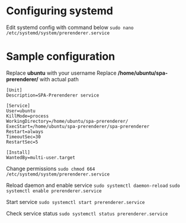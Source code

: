 # Configuring systemd
Edit systemd config with command below
```sudo nano /etc/systemd/system/prerenderer.service```

# Sample configuration
Replace **ubuntu** with your username
Replace **/home/ubuntu/spa-prerenderer/** with actual path

```
[Unit]
Description=SPA-Prerenderer service

[Service]
User=ubuntu
KillMode=process
WorkingDirectory=/home/ubuntu/spa-prerenderer/
ExecStart=/home/ubuntu/spa-prerenderer/spa-prerenderer
Restart=always
TimeoutSec=30
RestartSec=5

[Install]
WantedBy=multi-user.target
```

Change permissions
```sudo chmod 664 /etc/systemd/system/prerenderer.service```

Reload daemon and enable service
```sudo systemctl daemon-reload```
```sudo systemctl enable prerenderer.service```

Start service
```sudo systemctl start prerenderer.service```

Check service status
```sudo systemctl status prerenderer.service```